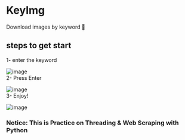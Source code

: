 # KeyImg
Download images by keyword 🔑

## steps to get start  
1- enter the keyword    

![image](https://github.com/asmpro7/KeyImg/assets/114514662/d25451dc-5b13-4cad-9e0d-6642884160ed)  
2- Press Enter    

![image](https://github.com/asmpro7/KeyImg/assets/114514662/f7ed8363-cb04-48c6-acd0-57c0718185ed)  
3- Enjoy!    

![image](https://github.com/asmpro7/KeyImg/assets/114514662/c631e65a-2e0e-441b-b0f2-75856a3d7ac1)  
### Notice: This is Practice on Threading & Web Scraping with Python 


